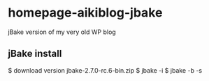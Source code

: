 # homepage-aikiblog-jbake
jBake version of my very old WP blog

## jBake install

$ download version jbake-2.7.0-rc.6-bin.zip
$ jbake -i
$ jbake -b -s
